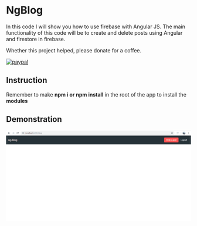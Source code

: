 # NgBlog

In this code I will show you how to use firebase with Angular JS. The main functionality of this code will be to create and delete posts using Angular and firestore in firebase.

Whether this project helped, please donate for a coffee.

[![paypal](https://www.paypalobjects.com/en_US/i/btn/btn_donateCC_LG.gif)](https://www.paypal.com/cgi-bin/webscr?cmd=_s-xclick&hosted_button_id=AFSV8TQBVW6LC)


## Instruction

Remember to make **npm i or npm install** in the root of the app to install the **modules**

## Demonstration
![CKEditor](https://github.com/JoanVasquez/angular-firebase-miniblog/blob/master/demonstration.gif)
